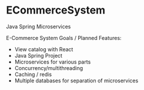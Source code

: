 # ECommerceSystem
Java Spring Microservices

E-Commerce System 
Goals / Planned Features:
- View catalog with React
- Java Spring Project
- Microservices for various parts
- Concurrency/multithreading
- Caching / redis
- Multiple databases for separation of microservices
